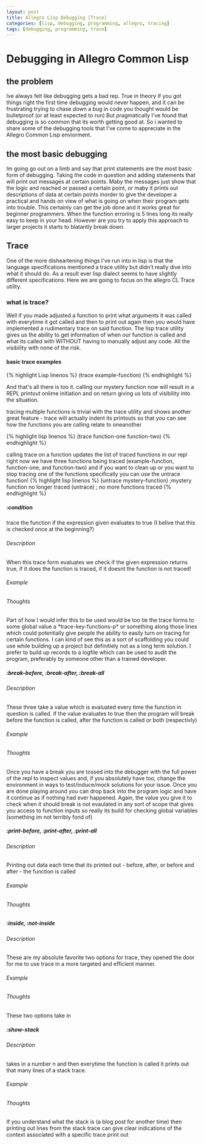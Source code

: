 ```yaml
---
layout: post
title: Allegro Lisp Debugging [Trace]
categories: [lisp, debugging, programming, allegro, tracing]
tags: [debugging, programming, trace]
---
```

# Debugging in Allegro Common Lisp

## the problem
Ive always felt like debugging gets a bad rep. True in theory if you got things right the first time debugging would never happen, and it can be frustrating trying to chase down a bug in code you thought would be bulletproof (or at least expected to run) But pragmatically I've found that debugging is so common that its worth getting good at. So i wanted to share some of the debugging tools that I've come to appreciate in the Allegro Common Lisp enviorment. 

## the most basic debugging
Im going go out on a limb and say that print statements are the most basic form of debugging. Taking the code in question and adding statements that will print out messages at certain points. Maby the messages just show that the logic and reached or passed a certain point, or maby it prints out descriptions of data at certain points inorder to give the developer a practical and hands on view of what is going on when their program gets into trouble. This certainly can get the job done and it works great for beginner programmers. When the function erroring is 5 lines long its really easy to keep in your head. However are you try to apply this approach to larger projects it starts to blatantly break down.



## Trace
One of the more disheartening things I've run into in lisp is that the language specifications mentioned a trace utility but didn't really dive into what it should do. As a result ever lisp dialect seems to have slightly different specifications. Here we are going to focus on the allegro CL Trace utility.

### what is trace?
Well if you made adjusted a function to print what arguments it was called with everytime it got called and then to print out again then you would have implemented a rudimentary trace on said function. The lisp trace utility gives us the ability to get information of when our function is called and what its called with WITHOUT having to manually adjust any code. All the visibility with none of the risk.

#### basic trace examples

{% highlight Lisp  linenos %}
     (trace example-function)
 {% endhighlight %}

And that's all there is too it. calling our mystery function now will result in a REPL printout onlime initiation and on return giving us lots of visibility into the situation. 

tracing multiple functions is trivial with the trace utility and shows another great feature - trace will actually indent its printouts so that you can see how the functions you are calling relate to oneanother

{% highlight lisp linenos %}
     (trace function-one function-two)
 {% endhighlight %}

calling trace on a function updates the list of traced functions in our repl right now we have three functions being traced (example-function, function-one, and function-two) and if you want to clean up or you want to stop tracing one of the functions specifically you can use the untrace function!
{% highlight lisp linenos %}
     (untrace mystery-function) ;mystery function no longer traced
     (untrace) ; no more functions traced
 {% endhighlight %}


##### :condition
trace the function if the expression given evaluates to true (I belive that this is checked once at the beginning?)
###### Description
When this trace form evaluates we check if the given expression returns true, if it does the function is traced, if it doesnt the function is not traced!
###### Example
###### Thoughts
Part of how I would infer this to be used would be too tie the trace forms to some global value a \*trace-key-functions-p\* or something along those lines which could potentially give people the ability to easily turn on tracing for certain functions. I can kind of see this as a sort of scaffolding you could use while building up a project but definitiely not as a long term solution. I prefer to build up records to a logfile which can be used to audit the program, preferably by someone other than a trained developer. 
##### :break-before, :break-after, :break-all 
###### Description
These three take a value which is evaluated every time the function in question is called. If the value evaluates to true then the program will break before the function is called, after the function is called or both (respectivly)
###### Example
###### Thoughts
Once you have a break you are tossed into the debugger with the full power of the repl to inspect values and, if you absolutely have too, change the environment in ways to test/induce/mock solutions for your issue. Once you are done playing around you can drop back into the program logic and have it continue as if nothing had ever happened. Again, the value you give it to check when it should break is not evaulated in any sort of scope that gives you access to function inputs so really its build for checking global variables (something im not terribly fond of)
##### :print-before, :print-after, :print-all
###### Description 
Printing out data each time that its printed out - before, after, or before and after - the function is called
###### Example
###### Thoughts 
##### :inside, :not-inside
###### Description 
These are my absolute favorite two options for trace, they opened the door for me to use trace in a more targeted and efficient manner. 
###### Example
###### Thoughts
These two options take in 
##### :show-stack
###### Description
takes in a number n and then everytime the function is called it prints out that many lines of a stack trace. 
###### Example
###### Thoughts
If you understand what the stack is (a blog post for another time) then printing out lines from the stack trace can give clear indications of the context associated with a specific trace print out

